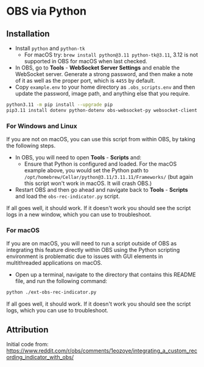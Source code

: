 # OBS via Python

## Installation

- Install `python` and `python-tk`
  - For macOS try: `brew install python@3.11 python-tk@3.11`, 3.12 is not supported in OBS for macOS when last checked.
- In OBS, go to **Tools** - **WebSocket Server Settings** and enable the WebSocket server. Generate a strong password, and then make a note of it as well as the proper port, which is `4455` by default.
- Copy `example.env` to your home directory as `.obs_scripts.env` and then update the password, image path, and anything else that you require.

```bash
python3.11 -m pip install --upgrade pip
pip3.11 install dotenv python-dotenv obs-websocket-py websocket-client Pillow FreeSimpleGUI
```

### For Windows and Linux

If you are not on macOS, you can use this script from within OBS, by taking the following steps.

- In OBS, you will need to open **Tools** - **Scripts** and:
  - Ensure that Python is configured and loaded. For the macOS example above, you would set the Python path to `/opt/homebrew/Cellar/python@3.11/3.11.11/Frameworks/` (but again this script won't work in macOS. It will crash OBS.)
- Restart OBS and then go ahead and navigate back to **Tools** - **Scripts** and load the `obs-rec-indicator.py` script.

If all goes well, it should work. If it doesn't work you should see the script logs in a new window, which you can use to troubleshoot.

### For macOS

If you are on macOS, you will need to run a script outside of OBS as integrating this feature directly within OBS using the Python scripting environment is problematic due to issues with GUI elements in multithreaded applications on macOS.

- Open up a terminal, navigate to the directory that contains this README file, and run the following command:

```bash
python ./ext-obs-rec-indicator.py
```

If all goes well, it should work. If it doesn't work you should see the script logs, which you can use to troubleshoot.

## Attribution

Initial code from: https://www.reddit.com/r/obs/comments/1eozoye/integrating_a_custom_recording_indicator_with_obs/
